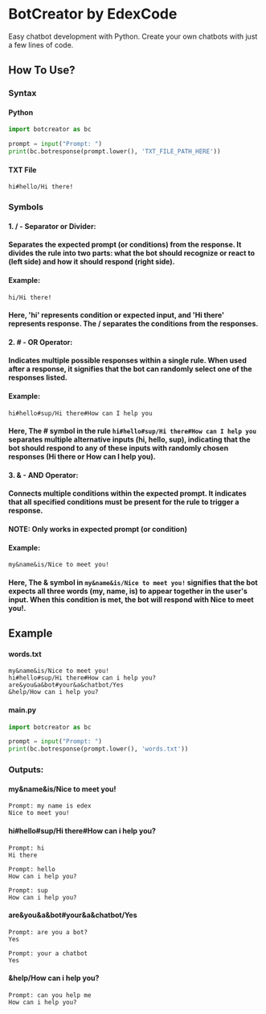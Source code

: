 # BotCreator by EdexCode
Easy chatbot development with Python. Create your own chatbots with just a few lines of code.
## How To Use?
### Syntax
#### Python
```python
import botcreator as bc

prompt = input("Prompt: ")
print(bc.botresponse(prompt.lower(), 'TXT_FILE_PATH_HERE'))
```
#### TXT File
```
hi#hello/Hi there!
```

### Symbols
#### 1. / - Separator or Divider:
#### Separates the expected prompt (or conditions) from the response. It divides the rule into two parts: what the bot should recognize or react to (left side) and how it should respond (right side).
#### Example:
```
hi/Hi there!
```
#### Here, 'hi' represents condition or expected input, and 'Hi there' represents response. The / separates the conditions from the responses.

#### 2. # - OR Operator:
#### Indicates multiple possible responses within a single rule. When used after a response, it signifies that the bot can randomly select one of the responses listed.
#### Example:
```
hi#hello#sup/Hi there#How can I help you
```
#### Here, The # symbol in the rule ```hi#hello#sup/Hi there#How can I help you``` separates multiple alternative inputs (hi, hello, sup), indicating that the bot should respond to any of these inputs with randomly chosen responses (Hi there or How can I help you).

#### 3. & - AND Operator:
#### Connects multiple conditions within the expected prompt. It indicates that all specified conditions must be present for the rule to trigger a response.
#### NOTE: Only works in expected prompt (or condition)
#### Example:
```
my&name&is/Nice to meet you!
```
#### Here, The & symbol in ```my&name&is/Nice to meet you!``` signifies that the bot expects all three words (my, name, is) to appear together in the user's input. When this condition is met, the bot will respond with Nice to meet you!.

## Example
#### words.txt
```
my&name&is/Nice to meet you!
hi#hello#sup/Hi there#How can i help you?
are&you&a&bot#your&a&chatbot/Yes
&help/How can i help you?
```
#### main.py
```python
import botcreator as bc

prompt = input("Prompt: ")
print(bc.botresponse(prompt.lower(), 'words.txt'))
```
### Outputs:
#### my&name&is/Nice to meet you!
```
Prompt: my name is edex
Nice to meet you!
```
#### hi#hello#sup/Hi there#How can i help you?
```
Prompt: hi
Hi there
```
```
Prompt: hello
How can i help you?
```
```
Prompt: sup
How can i help you?
```
#### are&you&a&bot#your&a&chatbot/Yes
```
Prompt: are you a bot?
Yes
```
```
Prompt: your a chatbot
Yes
```
#### &help/How can i help you?
```
Prompt: can you help me
How can i help you?
```
